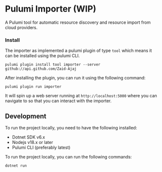 # Pulumi Importer (WIP)

A Pulumi tool for automatic resource discovery and resource import from cloud providers.

### Install

The importer as implemented a pulumi plugin of type `tool` which means it can be installed  using the pulumi CLI.

```
pulumi plugin install tool importer --server github://api.github.com/Zaid-Ajaj
```

After installing the plugin, you can run it using the following command:

```
pulumi plugin run importer
```

It will spin up a web server running at `http://localhost:5000` where you can navigate to so that you can  interact with the importer.

## Development

To run the project locally, you need to have the following installed:
 - Dotnet SDK v6.x
 - Nodejs v18.x or later
 - Pulumi CLI (preferably latest)

To run the project locally, you can run the following commands:
```bash
dotnet run
```